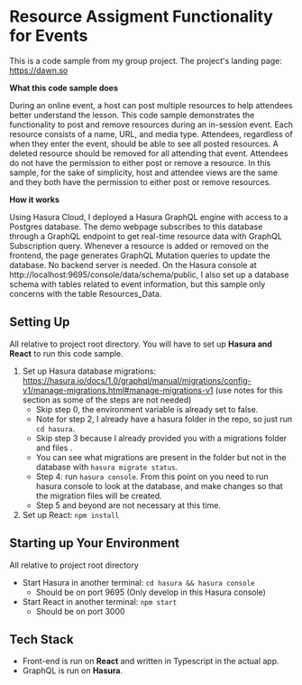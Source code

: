 
# Resource Assigment Functionality for Events

This is a code sample from my group project.
The project's landing page: https://dawn.so

**What this code sample does**

During an online event, a host can post multiple resources to help attendees better understand the lesson. This code sample demonstrates the functionality to post and remove resources during an in-session event. Each resource consists of a name, URL, and media type. Attendees, regardless of when they enter the event, should be able to see all posted resources. A deleted resource should be removed for all attending that event. Attendees do not have the permission to either post or remove a resource. In this sample, for the sake of simplicity, host and attendee views are the same and they both have the permission to either post or remove resources.

**How it works**

Using Hasura Cloud, I deployed a Hasura GraphQL engine with access to a Postgres database. The demo webpage subscribes to this database through a GraphQL endpoint to get real-time resource data with GraphQL Subscription query. Whenever a resource is added or removed on the frontend, the page generates GraphQL Mutation queries to update the database. No backend server is needed. On the Hasura console at http://localhost:9695/console/data/schema/public, I also set up a database schema with tables related to event information, but this sample only concerns with the table Resources_Data.


## Setting Up 
All relative to project root directory.
You will have to set up **Hasura and React** to run this code sample.
1. Set up Hasura database migrations: https://hasura.io/docs/1.0/graphql/manual/migrations/config-v1/manage-migrations.html#manage-migrations-v1 (use notes for this section as some of the steps are not needed)
   * Skip step 0, the environment variable is already set to false.
   * Note for step 2, I already have a hasura folder in the repo, so just run `cd hasura`.
   * Skip step 3 because I already provided you with a migrations folder and files .
   * You can see what migrations are present in the folder but not in the database with `hasura migrate status`.
   * Step 4: run `hasura console`. From this point on you need to run hasura console to look at the database, and make changes so that the migration files will be created.
   * Step 5 and beyond are not necessary at this time.
2. Set up React: `npm install`
## Starting up Your Environment
All relative to project root directory
* Start Hasura in another terminal: `cd hasura && hasura console`
  * Should be on port 9695 (Only develop in this Hasura console)
* Start React in another terminal: `npm start`
  * Should be on port 3000 
## Tech Stack
* Front-end is run on **React** and written in Typescript in the actual app.
* GraphQL is run on **Hasura**.
